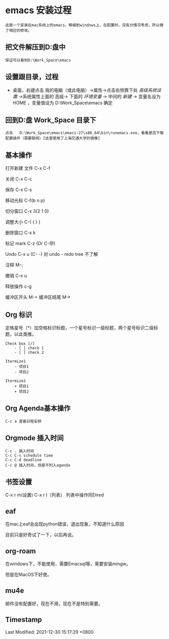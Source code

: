 # emacs 安装过程

	这是一个安装在mac系统上的emacs，移植到windows上，在配置时，没有分情况考虑，所以做了相应的修改。

## 把文件解压到D:盘中

	保证可以看到D:\Work_Space\emacs

## 设置跟目录，过程

- 桌面，右键点击 我的电脑（或此电脑）->属性->点击右侧靠下处 *高级系统设置* ->系统属性上面的 高级-> 下面的  *环境变量* -> 中间的 *新建* -> 变量名设为 HOME ，变量值设为  D:\Work_Space\emacs   确定

## 回到D:盘 Work_Space 目录下

	点击   D:\Work_Space\emacs\emacs-27\x86_64\bin\runemacs.exe，看看是否下载配置插件（需要联网）[这里使用了上海交通大学的镜像]

## 基本操作

打开新建  文件 C-x C-f

关闭   C-x C-c

保存   C-x C-s

移动光标  C-f(b n p)

切分窗口 C-x 3(2 1 0)

调整大小  C-{  ( } )

删除窗口  C-x k

标记 mark  C-z (Or C-@)

Undo C-x u (C- -)    对 undo - redo tree 不了解

注释      M-;

撤销 C-x u

释放操作 c-g

缓冲区开头   M-< 
缓冲区结尾   M-> 

## Org 标识
定格星号（*）加空格标识标题，一个星号标识一级标题，两个星号标识二级标题，以此类推。

	Check box [/]
		- [ ] check 1
		- [ ] check 2

	Itermize1
		- 项目1
		- 项目2
 
	Itermize2
		+ 项目1
		+ 项目2
		
## Org Agenda基本操作
	
	C-c a 查看日程安排
## Orgmode 插入时间

	C-c . 插入时间
	C-c C-s schedule time
	C-c C-d deadline
	C-c @ 插入时间，但是不列入agenda

## 书签设置

C-x r m(设置) 
C-x r l（列表）
列表中操作同Dired

## eaf

在mac上eaf会出现python错误，退出现象，不知道什么原因

目前只是好奇试了一下，以后再说。
	
## org-roam

在windows下，不能使用，需要Emacsql等，需要安装mingw。

但是在MacOS下好使。


## mu4e

邮件没有配置好，现在不用，现在不是特别需要。


## Timestamp
Last Modified: 2021-12-30 15:17:29 +0800
